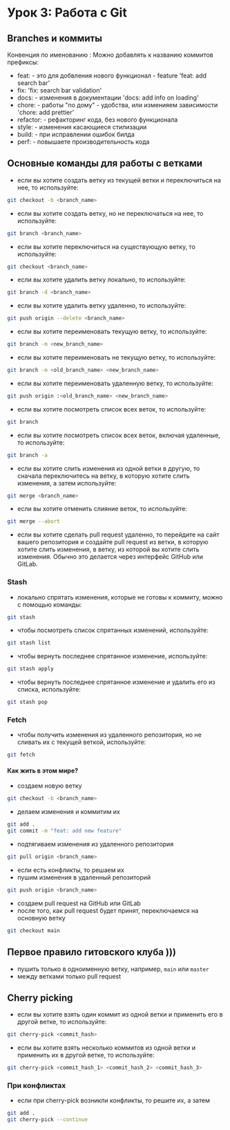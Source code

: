# Урок 3: Работа с Git
## Branches и коммиты

Конвенция по именованию :
Можно добавлять к названию коммитов префиксы:
- feat: - это для добвления нового функционал - feature 
    'feat: add search bar'
- fix:
    'fix: search bar validation'
- docs: - изменения в документации
    'docs: add info on loading'
- chore: - работы "по дому" - удобства, или изменияем зависимости
    'chore: add prettier'
- refactor: - рефакторинг кода, без нового функционала
- style: - изменения касающиеся стилизации
- build: - при исправлении ошибок билда 
- perf: - повышаете производительность кода

## Основные команды для работы с ветками

- если вы хотите создать ветку из текущей ветки и переключиться на нее, то используйте:
```bash
git checkout -b <branch_name>
```
- если вы хотите создать ветку, но не переключаться на нее, то используйте:
```bash
git branch <branch_name>
```
- если вы хотите переключиться на существующую ветку, то используйте:
```bash
git checkout <branch_name>
```
- если вы хотите удалить ветку локально, то используйте:
```bash
git branch -d <branch_name>
```
- если вы хотите удалить ветку удаленно, то используйте:
```bash
git push origin --delete <branch_name>
```
- если вы хотите переименовать текущую ветку, то используйте:
```bash
git branch -m <new_branch_name>
```
- если вы хотите переименовать не текущую ветку, то используйте:
```bash
git branch -m <old_branch_name> <new_branch_name>
```
- если вы хотите переименовать удаленную ветку, то используйте:
```bash
git push origin :<old_branch_name> <new_branch_name>
```
- если вы хотите посмотреть список всех веток, то используйте:
```bash
git branch
```
- если вы хотите посмотреть список всех веток, включая удаленные, то используйте:
```bash
git branch -a
```
- если вы хотите слить изменения из одной ветки в другую, то сначала переключитесь на ветку, в которую хотите слить изменения, а затем используйте:
```bash
git merge <branch_name>
``` 
- если вы хотите отменить слияние веток, то используйте:
```bash
git merge --abort
```
- если вы хотите сделать pull request удаленно, то перейдите на сайт вашего репозитория и создайте pull request из ветки, в которую хотите слить изменения, в ветку, из которой вы хотите слить изменения. Обычно это делается через интерфейс GitHub или GitLab.   

### Stash
- локально спрятать изменения, которые не готовы к коммиту, можно с помощью команды:
```bash
git stash
```
- чтобы посмотреть список спрятанных изменений, используйте:
```bash
git stash list
``` 
- чтобы вернуть последнее спрятанное изменение, используйте:
```bash
git stash apply
```
- чтобы вернуть последнее спрятанное изменение и удалить его из списка, используйте:
```bash
git stash pop
```

### Fetch
- чтобы получить изменения из удаленного репозитория, но не сливать их с текущей веткой, используйте:
```bash
git fetch
```
#### Как жить в этом мире?

- создаем новую ветку
```bash
git checkout -b <branch_name>
```
- делаем изменения и коммитим их
```bash
git add .
git commit -m "feat: add new feature"
```
- подтягиваем изменения из удаленного репозитория
```bash
git pull origin <branch_name>
```
- если есть конфликты, то решаем их
- пушим изменения в удаленный репозиторий
```bash
git push origin <branch_name>
```
- создаем pull request на GitHub или GitLab
- после того, как pull request будет принят, переключаемся на основную ветку
```bash
git checkout main
```

## Первое правило гитовского клуба )))
- пушить только в одноименную ветку, например, `main` или `master`
- между ветками только pull request

## Cherry picking
- если вы хотите взять один коммит из одной ветки и применить его в другой ветке, то используйте:
```bash
git cherry-pick <commit_hash>
```
- если вы хотите взять несколько коммитов из одной ветки и применить их в другой ветке, то используйте:
```bash
git cherry-pick <commit_hash_1> <commit_hash_2> <commit_hash_3>
```
### При конфликтах
- если при cherry-pick возникли конфликты, то решите их, а затем
```bash
git add .
git cherry-pick --continue
```